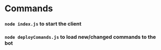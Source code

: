 # Commands

### `node index.js` to start the client

### `node deployComands.js` to load new/changed commands to the bot